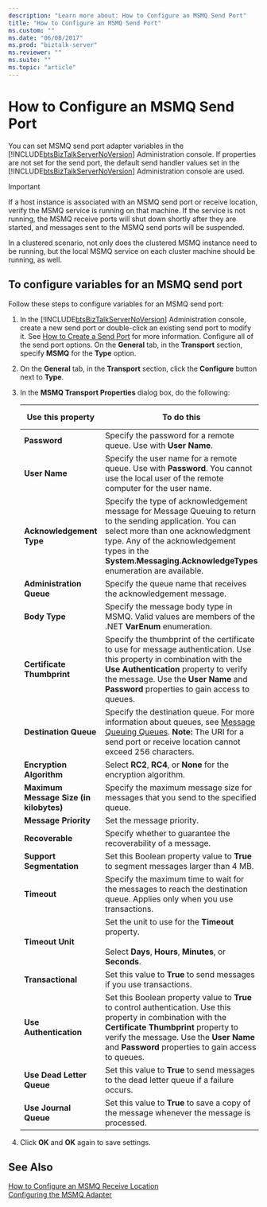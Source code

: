 ```yaml
---
description: "Learn more about: How to Configure an MSMQ Send Port"
title: "How to Configure an MSMQ Send Port"
ms.custom: ""
ms.date: "06/08/2017"
ms.prod: "biztalk-server"
ms.reviewer: ""
ms.suite: ""
ms.topic: "article"
---
```

# How to Configure an MSMQ Send Port
You can set MSMQ send port adapter variables in the [!INCLUDE[btsBizTalkServerNoVersion](../includes/btsbiztalkservernoversion-md.md)] Administration console. If properties are not set for the send port, the default send handler values set in the [!INCLUDE[btsBizTalkServerNoVersion](../includes/btsbiztalkservernoversion-md.md)] Administration console are used.  

> [!IMPORTANT]
>  If a host instance is associated with an MSMQ send port or receive location, verify the MSMQ service is running on that machine. If the service is not running, the MSMQ receive ports will shut down shortly after they are started, and messages sent to the MSMQ send ports will be suspended.  
>   
>  In a clustered scenario, not only does the clustered MSMQ instance need to be running, but the local MSMQ service on each cluster machine should be running, as well.  

## To configure variables for an MSMQ send port  
 Follow these steps to configure variables for an MSMQ send port:  

1. In the [!INCLUDE[btsBizTalkServerNoVersion](../includes/btsbiztalkservernoversion-md.md)] Administration console, create a new send port or double-click an existing send port to modify it. See [How to Create a Send Port](../core/how-to-create-a-send-port2.md) for more information. Configure all of the send port options. On the **General** tab, in the **Transport** section, specify **MSMQ** for the **Type** option.  

2. On the **General** tab, in the **Transport** section, click the **Configure** button next to **Type**.  

3. In the **MSMQ Transport Properties** dialog box, do the following:  


   |            Use this property            |                                                                                                                            To do this                                                                                                                            |  Data type  | Default value |
   |-----------------------------------------|------------------------------------------------------------------------------------------------------------------------------------------------------------------------------------------------------------------------------------------------------------------|-------------|---------------|
   |              **Password**               |                                                                                                 Specify the password for a remote queue. Use with **User Name**.                                                                                                 |   String    |     Blank     |
   |              **User Name**              |                                                             Specify the user name for a remote queue. Use with **Password**. You cannot use the local user of the remote computer for the user name.                                                             |   String    |     Blank     |
   |        **Acknowledgement Type**         | Specify the type of acknowledgement message for Message Queuing to return to the sending application. You can select more than one acknowledgment type. Any of the acknowledgement types in the **System.Messaging.AcknowledgeTypes** enumeration are available. |   String    |     None      |
   |        **Administration Queue**         |                                                                                                Specify the queue name that receives the acknowledgement message.                                                                                                 |   String    |     Blank     |
   |              **Body Type**              |                                                                               Specify the message body type in MSMQ. Valid values are members of the .NET **VarEnum** enumeration.                                                                               |     Int     |     8209      |
   |       **Certificate Thumbprint**        |    Specify the thumbprint of the certificate to use for message authentication. Use this property in combination with the **Use Authentication** property to verify the message. Use the **User Name** and **Password** properties to gain access to queues.     |   String    |     Blank     |
   |          **Destination Queue**          |                     Specify the destination queue. For more information about queues, see [Message Queuing Queues](../core/message-queuing-queues.md). **Note:**  The URI for a send port or receive location cannot exceed 256 characters.                      |   String    |     Blank     |
   |        **Encryption Algorithm**         |                                                                                                Select **RC2**, **RC4**, or **None** for the encryption algorithm.                                                                                                |    Enum     |     None      |
   | **Maximum Message Size (in kilobytes)** |                                                                                       Specify the maximum message size for messages that you send to the specified queue.                                                                                        | UnsignedInt |     1024      |
   |          **Message Priority**           |                                                                                                                    Set the message priority.                                                                                                                     |    Enum     |    Normal     |
   |             **Recoverable**             |                                                                                                  Specify whether to guarantee the recoverability of a message.                                                                                                   |   Boolean   |     False     |
   |        **Support Segmentation**         |                                                                                        Set this Boolean property value to **True** to segment messages larger than 4 MB.                                                                                         |   Boolean   |     False     |
   |               **Timeout**               |                                                                    Specify the maximum time to wait for the messages to reach the destination queue. Applies only when you use transactions.                                                                     |     Int     |       0       |
   |            **Timeout Unit**             |                                                                      Set the unit to use for the **Timeout** property.<br /><br /> Select **Days**, **Hours**, **Minutes**, or **Seconds**.                                                                      |    Enum     |     Days      |
   |            **Transactional**            |                                                                                               Set this value to **True** to send messages if you use transactions.                                                                                               |   Boolean   |     False     |
   |         **Use Authentication**          |     Set this Boolean property value to **True** to control authentication. Use this property in combination with the **Certificate Thumbprint** property to verify the message. Use the **User Name** and **Password** properties to gain access to queues.      |   Boolean   |     False     |
   |        **Use Dead Letter Queue**        |                                                                                    Set this value to **True** to send messages to the dead letter queue if a failure occurs.                                                                                     |   Boolean   |     True      |
   |          **Use Journal Queue**          |                                                                                   Set this value to **True** to save a copy of the message whenever the message is processed.                                                                                    |   Boolean   |     False     |


4. Click **OK** and **OK** again to save settings.  

## See Also  
 [How to Configure an MSMQ Receive Location](../core/how-to-configure-an-msmq-receive-location.md)   
 [Configuring the MSMQ Adapter](../core/configuring-the-msmq-adapter.md)
